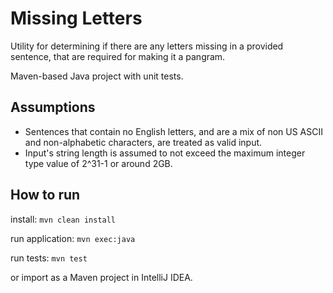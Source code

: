 # Missing Letters
Utility for determining if there are any letters missing in a provided sentence, that are required for making it a pangram.

Maven-based Java project with unit tests.

## Assumptions
* Sentences that contain no English letters, and are a mix of non US ASCII and non-alphabetic characters, are treated as valid input.
* Input's string length is assumed to not exceed the maximum integer type value of 2^31-1 or around 2GB.

## How to run
install: `mvn clean install`

run application: `mvn exec:java`

run tests: `mvn test`

or import as a Maven project in IntelliJ IDEA.